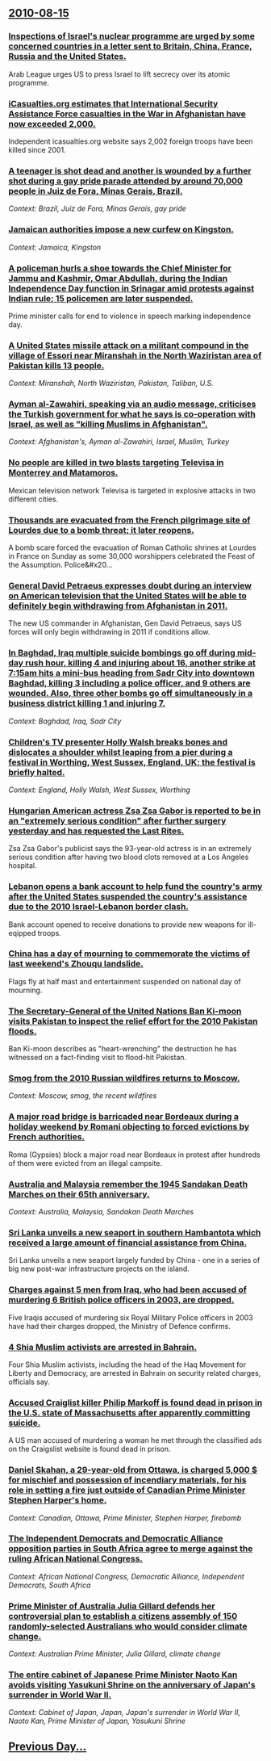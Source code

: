 ## [2010-08-15](/news/2010/08/15/index.md)

### [Inspections of Israel's nuclear programme are urged by some concerned countries in a letter sent to Britain, China, France, Russia and the United States. ](/news/2010/08/15/inspections-of-israel-s-nuclear-programme-are-urged-by-some-concerned-countries-in-a-letter-sent-to-britain-china-france-russia-and-the-u.md)
Arab League urges US to press Israel to lift secrecy over its atomic programme.

### [iCasualties.org estimates that International Security Assistance Force casualties in the War in Afghanistan have now exceeded 2,000. ](/news/2010/08/15/icasualties-org-estimates-that-international-security-assistance-force-casualties-in-the-war-in-afghanistan-have-now-exceeded-2-000.md)
Independent icasualties.org website says 2,002 foreign troops have been killed since 2001.

### [A teenager is shot dead and another is wounded by a further shot during a gay pride parade attended by around 70,000 people in Juiz de Fora, Minas Gerais, Brazil. ](/news/2010/08/15/a-teenager-is-shot-dead-and-another-is-wounded-by-a-further-shot-during-a-gay-pride-parade-attended-by-around-70-000-people-in-juiz-de-fora.md)
_Context: Brazil, Juiz de Fora, Minas Gerais, gay pride_

### [Jamaican authorities impose a new curfew on Kingston. ](/news/2010/08/15/jamaican-authorities-impose-a-new-curfew-on-kingston.md)
_Context: Jamaica, Kingston_

### [A policeman hurls a shoe towards the Chief Minister for Jammu and Kashmir, Omar Abdullah, during the Indian Independence Day function in Srinagar amid protests against Indian rule; 15 policemen are later suspended. ](/news/2010/08/15/a-policeman-hurls-a-shoe-towards-the-chief-minister-for-jammu-and-kashmir-omar-abdullah-during-the-indian-independence-day-function-in-sri.md)
Prime minister calls for end to violence in speech marking independence day.

### [A United States missile attack on a militant compound in the village of Essori near Miranshah in the North Waziristan area of Pakistan kills 13 people. ](/news/2010/08/15/a-united-states-missile-attack-on-a-militant-compound-in-the-village-of-essori-near-miranshah-in-the-north-waziristan-area-of-pakistan-kills.md)
_Context: Miranshah, North Waziristan, Pakistan, Taliban, U.S._

### [Ayman al-Zawahiri, speaking via an audio message, criticises the Turkish government for what he says is co-operation with Israel, as well as "killing Muslims in Afghanistan". ](/news/2010/08/15/ayman-al-zawahiri-speaking-via-an-audio-message-criticises-the-turkish-government-for-what-he-says-is-co-operation-with-israel-as-well-as.md)
_Context: Afghanistan's, Ayman al-Zawahiri, Israel, Muslim, Turkey_

### [No people are killed in two blasts targeting Televisa in Monterrey and Matamoros. ](/news/2010/08/15/no-people-are-killed-in-two-blasts-targeting-televisa-in-monterrey-and-matamoros.md)
Mexican television network Televisa is targeted in explosive attacks in two different cities.

### [Thousands are evacuated from the French pilgrimage site of Lourdes due to a bomb threat; it later reopens. ](/news/2010/08/15/thousands-are-evacuated-from-the-french-pilgrimage-site-of-lourdes-due-to-a-bomb-threat-it-later-reopens.md)
A&#x20;bomb&#x20;scare&#x20;forced&#x20;the&#x20;evacuation&#x20;of&#x20;Roman&#x20;Catholic&#x20;shrines&#x20;at&#x20;Lourdes&#x20;in&#x20;France&#x20;on&#x20;Sunday&#x20;as&#x20;some&#x20;30,000&#x20;worshippers&#x20;celebrated&#x20;the&#x20;Feast&#x20;of&#x20;the&#x20;Assumption.&#x20;Police&#x20...

### [General David Petraeus expresses doubt during an interview on American television that the United States will be able to definitely begin withdrawing from Afghanistan in 2011. ](/news/2010/08/15/general-david-petraeus-expresses-doubt-during-an-interview-on-american-television-that-the-united-states-will-be-able-to-definitely-begin-wi.md)
The new US commander in Afghanistan, Gen David Petraeus, says US forces will only begin withdrawing in 2011 if conditions allow.

### [In Baghdad, Iraq multiple suicide bombings go off during mid-day rush hour, killing 4 and injuring about 16, another strike at 7:15am hits a mini-bus heading from Sadr City into downtown Baghdad, killing 3 including a police officer, and 9 others are wounded. Also, three other bombs go off simultaneously in a business district killing 1 and injuring 7. ](/news/2010/08/15/in-baghdad-iraq-multiple-suicide-bombings-go-off-during-mid-day-rush-hour-killing-4-and-injuring-about-16-another-strike-at-7-15am-hits-a.md)
_Context: Baghdad, Iraq, Sadr City_

### [Children's TV presenter Holly Walsh breaks bones and dislocates a shoulder whilst leaping from a pier during a festival in Worthing, West Sussex, England, UK; the festival is briefly halted. ](/news/2010/08/15/children-s-tv-presenter-holly-walsh-breaks-bones-and-dislocates-a-shoulder-whilst-leaping-from-a-pier-during-a-festival-in-worthing-west-su.md)
_Context: England, Holly Walsh, West Sussex, Worthing_

### [Hungarian American actress Zsa Zsa Gabor is reported to be in an "extremely serious condition" after further surgery yesterday and has requested the Last Rites. ](/news/2010/08/15/hungarian-american-actress-zsa-zsa-gabor-is-reported-to-be-in-an-extremely-serious-condition-after-further-surgery-yesterday-and-has-reque.md)
Zsa Zsa Gabor&#039;s publicist says the 93-year-old actress is in an extremely serious condition after having two blood clots removed at a Los Angeles hospital.

### [Lebanon opens a bank account to help fund the country's army after the United States suspended the country's assistance due to the 2010 Israel-Lebanon border clash. ](/news/2010/08/15/lebanon-opens-a-bank-account-to-help-fund-the-country-s-army-after-the-united-states-suspended-the-country-s-assistance-due-to-the-2010-isra.md)
Bank account opened to receive donations to provide new weapons for ill-eqipped troops.

### [China has a day of mourning to commemorate the victims of last weekend's Zhouqu landslide. ](/news/2010/08/15/china-has-a-day-of-mourning-to-commemorate-the-victims-of-last-weekend-s-zhouqu-landslide.md)
Flags fly at half mast and entertainment suspended on national day of mourning.

### [The Secretary-General of the United Nations Ban Ki-moon visits Pakistan to inspect the relief effort for the 2010 Pakistan floods. ](/news/2010/08/15/the-secretary-general-of-the-united-nations-ban-ki-moon-visits-pakistan-to-inspect-the-relief-effort-for-the-2010-pakistan-floods.md)
Ban Ki-moon describes as &quot;heart-wrenching&quot; the destruction he has witnessed on a fact-finding visit to flood-hit Pakistan.

### [Smog from the 2010 Russian wildfires returns to Moscow. ](/news/2010/08/15/smog-from-the-2010-russian-wildfires-returns-to-moscow.md)
_Context: Moscow, smog, the recent wildfires_

### [A major road bridge is barricaded near Bordeaux during a holiday weekend by Romani objecting to forced evictions by French authorities. ](/news/2010/08/15/a-major-road-bridge-is-barricaded-near-bordeaux-during-a-holiday-weekend-by-romani-objecting-to-forced-evictions-by-french-authorities.md)
Roma (Gypsies) block a major road near Bordeaux in protest after hundreds of them were evicted from an illegal campsite.

### [Australia and Malaysia remember the 1945 Sandakan Death Marches on their 65th anniversary. ](/news/2010/08/15/australia-and-malaysia-remember-the-1945-sandakan-death-marches-on-their-65th-anniversary.md)
_Context: Australia, Malaysia, Sandakan Death Marches_

### [Sri Lanka unveils a new seaport in southern Hambantota which received a large amount of financial assistance from China. ](/news/2010/08/15/sri-lanka-unveils-a-new-seaport-in-southern-hambantota-which-received-a-large-amount-of-financial-assistance-from-china.md)
Sri Lanka unveils a new seaport largely funded by China - one in a series of big new post-war infrastructure projects on the island.

### [Charges against 5 men from Iraq, who had been accused of murdering 6 British police officers in 2003, are dropped. ](/news/2010/08/15/charges-against-5-men-from-iraq-who-had-been-accused-of-murdering-6-british-police-officers-in-2003-are-dropped.md)
Five Iraqis accused of murdering six Royal Military Police officers in 2003 have had their charges dropped, the Ministry of Defence confirms.

### [4 Shia Muslim activists are arrested in Bahrain. ](/news/2010/08/15/4-shia-muslim-activists-are-arrested-in-bahrain.md)
Four Shia Muslim activists, including the head of the Haq Movement for Liberty and Democracy, are arrested in Bahrain on security related charges, officials say.

### [Accused Craiglist killer Philip Markoff is found dead in prison in the U.S. state of Massachusetts after apparently committing suicide. ](/news/2010/08/15/accused-craiglist-killer-philip-markoff-is-found-dead-in-prison-in-the-u-s-state-of-massachusetts-after-apparently-committing-suicide.md)
A US man accused of murdering a woman he met through the classified ads on the Craigslist website is found dead in prison.

### [Daniel Skahan, a 29-year-old from Ottawa, is charged 5,000 $ for mischief and possession of incendiary materials, for his role in setting a fire just outside of Canadian Prime Minister Stephen Harper's home. ](/news/2010/08/15/daniel-skahan-a-29-year-old-from-ottawa-is-charged-5-000-for-mischief-and-possession-of-incendiary-materials-for-his-role-in-setting-a.md)
_Context: Canadian, Ottawa, Prime Minister, Stephen Harper, firebomb_

### [The Independent Democrats and Democratic Alliance opposition parties in South Africa agree to merge against the ruling African National Congress. ](/news/2010/08/15/the-independent-democrats-and-democratic-alliance-opposition-parties-in-south-africa-agree-to-merge-against-the-ruling-african-national-cong.md)
_Context: African National Congress, Democratic Alliance, Independent Democrats, South Africa_

### [Prime Minister of Australia Julia Gillard defends her controversial plan to establish a citizens assembly of 150 randomly-selected Australians who would consider climate change. ](/news/2010/08/15/prime-minister-of-australia-julia-gillard-defends-her-controversial-plan-to-establish-a-citizens-assembly-of-150-randomly-selected-australia.md)
_Context: Australian Prime Minister, Julia Gillard, climate change_

### [The entire cabinet of Japanese Prime Minister Naoto Kan avoids visiting Yasukuni Shrine on the anniversary of Japan's surrender in World War II. ](/news/2010/08/15/the-entire-cabinet-of-japanese-prime-minister-naoto-kan-avoids-visiting-yasukuni-shrine-on-the-anniversary-of-japan-s-surrender-in-world-war.md)
_Context: Cabinet of Japan, Japan, Japan's surrender in World War II, Naoto Kan, Prime Minister of Japan, Yasukuni Shrine_

## [Previous Day...](/news/2010/08/14/index.md)


